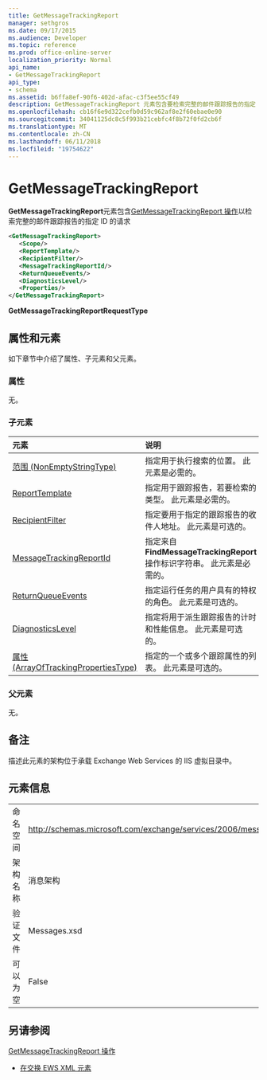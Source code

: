 ```yaml
---
title: GetMessageTrackingReport
manager: sethgros
ms.date: 09/17/2015
ms.audience: Developer
ms.topic: reference
ms.prod: office-online-server
localization_priority: Normal
api_name:
- GetMessageTrackingReport
api_type:
- schema
ms.assetid: b6ffa8ef-90f6-402d-afac-c3f5ee55cf49
description: GetMessageTrackingReport 元素包含要检索完整的邮件跟踪报告的指定 ID 的 GetMessageTrackingReport 操作的请求
ms.openlocfilehash: cb16f6e9d322cefb0d59c962af8e2f60ebae0e90
ms.sourcegitcommit: 34041125dc8c5f993b21cebfc4f8b72f0fd2cb6f
ms.translationtype: MT
ms.contentlocale: zh-CN
ms.lasthandoff: 06/11/2018
ms.locfileid: "19754622"
---
```

# <a name="getmessagetrackingreport"></a>GetMessageTrackingReport

**GetMessageTrackingReport**元素包含[GetMessageTrackingReport 操作](getmessagetrackingreport-operation.md)以检索完整的邮件跟踪报告的指定 ID 的请求 
  
```XML
<GetMessageTrackingReport>
   <Scope/>
   <ReportTemplate/>
   <RecipientFilter/>
   <MessageTrackingReportId/>
   <ReturnQueueEvents/>
   <DiagnosticsLevel/>
   <Properties/>
</GetMessageTrackingReport>
```

 **GetMessageTrackingReportRequestType**
## <a name="attributes-and-elements"></a>属性和元素

如下章节中介绍了属性、子元素和父元素。
  
### <a name="attributes"></a>属性

无。
  
### <a name="child-elements"></a>子元素

|**元素**|**说明**|
|:-----|:-----|
|[范围 (NonEmptyStringType)](scope-nonemptystringtype.md) <br/> |指定用于执行搜索的位置。 此元素是必需的。  <br/> |
|[ReportTemplate](reporttemplate.md) <br/> |指定用于跟踪报告，若要检索的类型。 此元素是必需的。  <br/> |
|[RecipientFilter](recipientfilter.md) <br/> |指定要用于指定的跟踪报告的收件人地址。 此元素是可选的。  <br/> |
|[MessageTrackingReportId](messagetrackingreportid.md) <br/> |指定来自**FindMessageTrackingReport**操作标识字符串。 此元素是必需的。  <br/> |
|[ReturnQueueEvents](returnqueueevents.md) <br/> |指定运行任务的用户具有的特权的角色。 此元素是可选的。  <br/> |
|[DiagnosticsLevel](diagnosticslevel.md) <br/> |指定将用于派生跟踪报告的计时和性能信息。 此元素是可选的。  <br/> |
|[属性 (ArrayOfTrackingPropertiesType)](properties-arrayoftrackingpropertiestype.md) <br/> |指定的一个或多个跟踪属性的列表。 此元素是可选的。  <br/> |
   
### <a name="parent-elements"></a>父元素

无。
  
## <a name="remarks"></a>备注

描述此元素的架构位于承载 Exchange Web Services 的 IIS 虚拟目录中。
  
## <a name="element-information"></a>元素信息

|||
|:-----|:-----|
|命名空间  <br/> |http://schemas.microsoft.com/exchange/services/2006/messages  <br/> |
|架构名称  <br/> |消息架构  <br/> |
|验证文件  <br/> |Messages.xsd  <br/> |
|可以为空  <br/> |False  <br/> |
   
## <a name="see-also"></a>另请参阅



[GetMessageTrackingReport 操作](getmessagetrackingreport-operation.md)


- [在交换 EWS XML 元素](ews-xml-elements-in-exchange.md)

